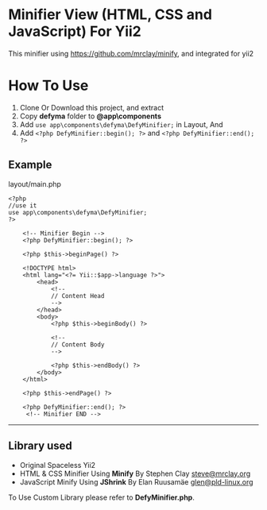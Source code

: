 # Minifier View (HTML, CSS and JavaScript) For Yii2

This minifier using https://github.com/mrclay/minify, and integrated for yii2

# How To Use

1. Clone Or Download this project, and extract
2. Copy **defyma** folder to **@app\components**
3. Add ```use app\components\defyma\DefyMinifier;``` in Layout, And
4. Add ```<?php DefyMinifier::begin(); ?>``` and ```<?php DefyMinifier::end(); ?>```

## Example
layout/main.php

```
<?php
//use it
use app\components\defyma\DefyMinifier;
?>
    
    <!-- Minifier Begin -->
    <?php DefyMinifier::begin(); ?>
    
    <?php $this->beginPage() ?>
    
    <!DOCTYPE html>
    <html lang="<?= Yii::$app->language ?>">
        <head>
            <!--
            // Content Head
            -->
        </head>
        <body>
            <?php $this->beginBody() ?>
    
            <!--
            // Content Body
            -->
    
            <?php $this->endBody() ?>
        </body>
    </html>
    
    <?php $this->endPage() ?>
    
    <?php DefyMinifier::end(); ?>
     <!-- Minifier END -->
```
----

## Library used
- Original Spaceless Yii2
- HTML & CSS Minifier Using **Minify** By Stephen Clay <steve@mrclay.org>
- JavaScript Minify Using **JShrink** By Elan Ruusamäe <glen@pld-linux.org>

To Use Custom Library please refer to **DefyMinifier.php**.
